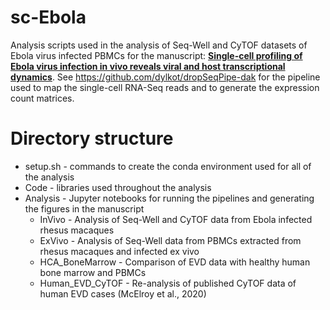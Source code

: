 # sc-Ebola
Analysis scripts used in the analysis of Seq-Well and CyTOF datasets of Ebola virus infected PBMCs for the manuscript: **[Single-cell profiling of Ebola virus infection in vivo reveals viral and host transcriptional dynamics](https://www.sciencedirect.com/science/article/pii/S0092867420313088)**. See https://github.com/dylkot/dropSeqPipe-dak for the pipeline used to map the  single-cell RNA-Seq reads and to generate the expression count matrices.

# Directory structure
- setup.sh          - commands to create the conda environment used for all of the analysis
- Code              - libraries used throughout the analysis
- Analysis          - Jupyter notebooks for running the pipelines and generating the figures in the manuscript
	- InVivo          - Analysis of Seq-Well and CyTOF data from Ebola infected rhesus macaques
	- ExVivo          - Analysis of Seq-Well data from PBMCs extracted from rhesus macaques and infected ex vivo
	- HCA_BoneMarrow  - Comparison of EVD data with healthy human bone marrow and PBMCs
	- Human_EVD_CyTOF - Re-analysis of published CyTOF data of human EVD cases (McElroy et al., 2020)
